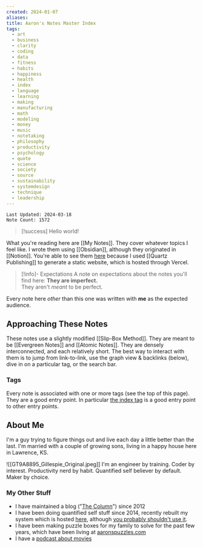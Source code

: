 ```yaml
---
created: 2024-01-07
aliases: 
title: Aaron's Notes Master Index
tags:
  - art
  - business
  - clarity
  - coding
  - data
  - fitness
  - habits
  - happiness
  - health
  - index
  - language
  - learning
  - making
  - manufacturing
  - math
  - modeling
  - money
  - music
  - notetaking
  - philosophy
  - productivity
  - psychology
  - quote
  - science
  - society
  - source
  - sustainability
  - systemdesign
  - technique
  - leadership
---
```

`Last Updated: 2024-03-18`  
`Note Count: 1572` 

> [!success] Hello world!

What you're reading here are [[My Notes]]. They cover whatever topics I feel like. I wrote them using [[Obsidian]], although they originated in [[Notion]]. You're able to see them [here](https://notes-aarongilly.vercel.app/) because I used [[Quartz Publishing]] to generate a static website, which is hosted through Vercel.

> [!info]- Expectations
> A note on expectations about the notes you'll find here:  **They are imperfect.**  
> They aren't *meant* to be perfect.  

Every note here *other* than this one was written with **me** as the expected audience. 
## Approaching These Notes
These notes use a slightly modified [[Slip-Box Method]]. They are meant to be [[Evergreen Notes]] and [[Atomic Notes]]. They are densely interconnected, and each relatively short. The best way to interact with them is to jump from link-to-link, use the graph view & backlinks (below), dive in on a particular tag, or the search bar. 
### Tags
Every note is associated with one or more tags (see the top of this page). They are a good entry point. In particular [the index tag](https://www.gillespedia.com/tags/index) is a good entry point to other entry points.
## About Me

I'm a guy trying to figure things out and live each day a little better than the last. I'm married with a couple of growing sons, living in a happy house here in Lawrence, KS.

![[GT9A8895_Gillespie_Original.jpeg]]
I'm an engineer by training. Coder by interest. Productivity nerd by habit. Quantified self believer by default. Maker by choice.
### My Other Stuff
* I have maintained a blog ("[The Column](https://aarongilly.com)") since 2012
* I have been doing quantified self stuff since 2014, recently rebuilt my system which is hosted [here](https://pdw.one), although [you probably shouldn't use it](https://aarongilly.com/pdw).
* I have been making puzzle boxes for my family to solve for the past few years, which have been living at [aaronspuzzles.com](https://aaronspuzzles.com)
* I have a [podcast about movies](https://shows.acast.com/we-scene-a-movie)